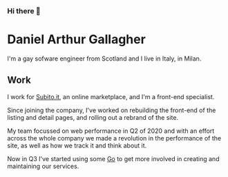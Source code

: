 ### Hi there 👋

<!--
**DanArthurGallagher/DanArthurGallagher** is a ✨ _special_ ✨ repository because its `README.md` (this file) appears on your GitHub profile.

Here are some ideas to get you started:

- 🔭 I’m currently working on ...
- 🌱 I’m currently learning ...
- 👯 I’m looking to collaborate on ...
- 🤔 I’m looking for help with ...
- 💬 Ask me about ...
- 📫 How to reach me: ...
- 😄 Pronouns: ...
- ⚡ Fun fact: ...
-->

# Daniel Arthur Gallagher

I'm a gay sofware engineer from Scotland and I live in Italy, in Milan.

## Work

I work for [Subito.it](https://www.subito.it), an online marketplace, and I'm a front-end specialist.

Since joining the company, I've worked on rebuilding the front-end of the listing and detail pages,
and rolling out a rebrand of the site.

My team focussed on web performance in Q2 of 2020 and with an effort across the whole company we
made a revolution in the performance of the site, as well as how we track it and think about it.

Now in Q3 I've started using some [Go](https://golang.org) to get more involved in creating and maintaining our services.

